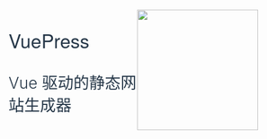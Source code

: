 <div class="txt">
<img src="https://vuepress.vuejs.org/hero.png"/>
<h2>VuePress</h2>
<h1>Vue 驱动的静态网站生成器</h1>
</div>
<style>
img{
    width: 215px;
    height: 215px;
    float: right;
    margin-right: 60px;
}
.txt{
    height:20rem;
}
h1,h2{
    color:#273849;
}
h1{
    font-size: 2em;
    font-weight: 300;
    margin-top: 30px;
}
h2{
    font-weight: 500;
    font-size: 2.4em;
    margin-top: 100px;
    padding-top: 30px;
    border-bottom:0;
    font-family: "Dosis", "Source Sans Pro", "Helvetica Neue", Arial, sans-serif;
}
</style>
